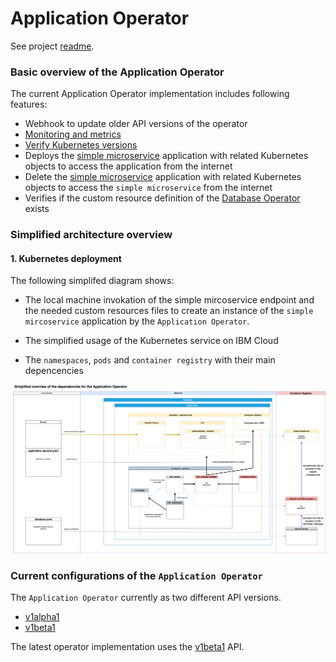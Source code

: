 # Application Operator

See project [readme](../README.md).

### Basic overview of the Application Operator

The current Application Operator implementation includes following features:

* Webhook to update older API versions of the operator
* [Monitoring and metrics](./controllers/application/monitor.go)
* [Verify Kubernetes versions](./controllers/application/prerequisites.go) 
* Deploys the [simple microservice](../simple-microservice/) application with related Kubernetes objects to access the application from the internet
* Delete the [simple microservice](../simple-microservice/) application with related Kubernetes objects to access the `simple microservice` from the internet
* Verifies if the custom resource definition of the [Database Operator](../operator-database/README.md) exists

### Simplified architecture overview 

#### 1. Kubernetes deployment

The following simplifed diagram shows:

* The local machine invokation of the simple mircoservice endpoint and the needed custom resources files to create an instance of the `simple mircoservice` application by the `Application Operator`.

* The simplified usage of the Kubernetes service on IBM Cloud

* The `namespaces`, `pods` and `container registry` with their main depencencies

![](../documentation/images/simplified-architecture-01.png)

### Current configurations of the `Application Operator`

The `Application Operator` currently as two different API versions.

* [v1alpha1](operator-application/api/v1alpha1)
* [v1beta1](operator-application/api/v1beta1)

The latest operator implementation uses the [v1beta1](operator-application/api/v1beta1) API.




